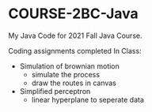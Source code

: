 # COURSE-2BC-Java

My Java Code for 2021 Fall Java Course.

Coding assignments completed In Class:

- Simulation of brownian motion
  - simulate the process
  - draw the routes in canvas 
- Simplified perceptron
  - linear hyperplane to seperate data
